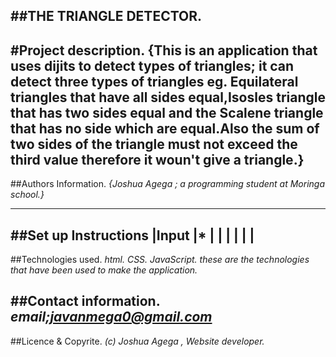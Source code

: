 ##THE TRIANGLE DETECTOR.
---
#Project description.
**{This is an application that uses dijits to detect types of triangles;
  it can detect three types of triangles eg. Equilateral triangles that
  have all sides equal,Isosles triangle that has two sides equal and the
  Scalene triangle that has no side which are equal.Also the sum of two sides
  of the triangle must not exceed the third value therefore it woun't give a
  triangle.}**
---
##Authors Information.
*{Joshua Agega ; a programming student at Moringa school.}*

---
##Set up Instructions
|**Input**
|*
|
|
|
|
|
|
---
##Technologies used.
*html.*
*CSS.*
*JavaScript.*
*these are the technologies that have been used to make the application.*

##Contact information.
*email;javanmega0@gmail.com*
---
##Licence & Copyrite.
*(c) Joshua Agega , Website developer.*
